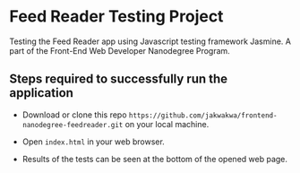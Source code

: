 # Feed Reader Testing Project

Testing the Feed Reader app using Javascript testing framework Jasmine. A part of the Front-End Web Developer Nanodegree Program.

## Steps required to successfully run the application

* Download or clone this repo `https://github.com/jakwakwa/frontend-nanodegree-feedreader.git` on your local machine.

* Open `index.html` in your web browser.

* Results of the tests can be seen at the bottom of the opened web page.